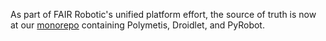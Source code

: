 As part of FAIR Robotic's unified platform effort, the source of truth is now at our [monorepo](https://github.com/facebookresearch/droidlet/tree/main/polymetis) containing Polymetis, Droidlet, and PyRobot.
